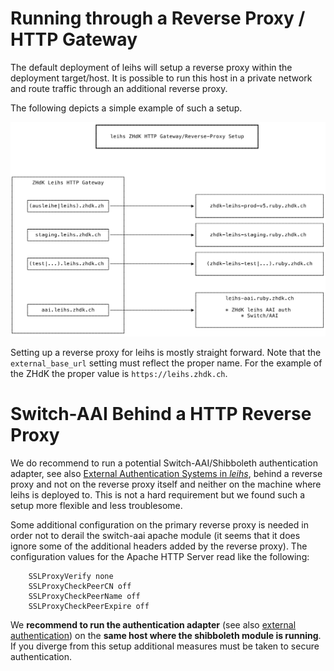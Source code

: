 Running through a Reverse Proxy / HTTP Gateway
==============================================

The default deployment of leihs will setup a reverse proxy within the
deployment target/host.  It is possible to run this host in a private network
and route traffic through an additional reverse proxy.

The following depicts a simple example of such a setup.

![ZHdK Reverse Proxy Setup](./Reverse-Proxy/ZHdK-Reverse-Proxy.svg)


Setting up a reverse proxy for leihs is mostly straight forward. Note that the
`external_base_url` setting must reflect the proper name. For the example of
the ZHdK the proper value is `https://leihs.zhdk.ch`.


Switch-AAI Behind a HTTP Reverse Proxy
======================================

We do recommend to run a potential Switch-AAI/Shibboleth authentication
adapter, see also [External Authentication Systems in _leihs_](external_authentication),
behind a reverse proxy and not on the reverse proxy itself and neither on the
machine where leihs is deployed to.  This is not a hard requirement but we
found such a setup more flexible and less troublesome.

Some additional configuration on the primary reverse proxy is needed in order
not to derail the switch-aai apache module (it seems that it does ignore some
of the additional headers added by the reverse proxy).  The configuration
values for the Apache HTTP Server read like the following:

        SSLProxyVerify none
        SSLProxyCheckPeerCN off
        SSLProxyCheckPeerName off
        SSLProxyCheckPeerExpire off

We **recommend to run the authentication adapter** (see also [external authentication](external_authentication))
on the **same host where the shibboleth module is running**. If you diverge
from this setup additional measures must be taken to secure authentication.

